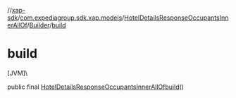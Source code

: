 //[xap-sdk](../../../../index.md)/[com.expediagroup.sdk.xap.models](../../index.md)/[HotelDetailsResponseOccupantsInnerAllOf](../index.md)/[Builder](index.md)/[build](build.md)

# build

[JVM]\

public final [HotelDetailsResponseOccupantsInnerAllOf](../index.md)[build](build.md)()

